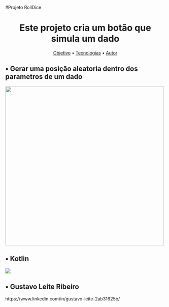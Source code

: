#Projeto RollDice
<h1 align="center">Este projeto cria um botão que simula um dado</h1>
<p align="center">
 <a href="#objetivo">Objetivo</a> • 
 <a href="#tecnologias">Tecnologias</a> • 
 <a href="#autor">Autor</a>
</p>

<h2 id="Objetivo">• Gerar uma posição aleatoria dentro dos parametros de um dado</h2>
<img src="https://user-images.githubusercontent.com/125610281/227069521-ce770b17-4697-423e-9e53-36f7b3856fc4.png" width="500px" heigth="500px">


<h2 id="Tecnologias">• Kotlin</h2>
<img src="https://img.shields.io/static/v1?label=Kotlin&message=DiceRoll&color=7159c1&style=for-the-badge&logo=ghost"/>

<h2 id="Autor">• Gustavo Leite Ribeiro</h2>
<p>https://www.linkedin.com/in/gustavo-leite-2ab31625b/</p>
